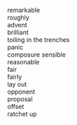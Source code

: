 remarkable  
roughly  
advent  
brilliant  
toiling in the trenches  
panic  
composure
sensible  
reasonable  
fair  
fairly    
lay out  
opponent  
proposal  
offset  
ratchet up      

